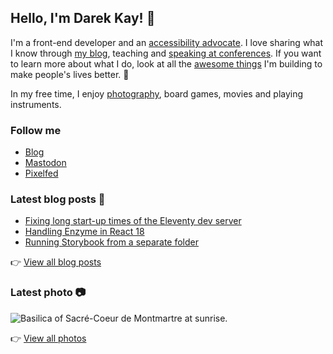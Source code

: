 ## Hello, I'm Darek Kay! 👋

I'm a front-end developer and an [accessibility advocate](https://darekkay.com/tags/accessibility/). I love sharing what I know through [my blog](https://darekkay.com/), teaching and [speaking at conferences](https://github.com/darekkay/presentations). If you want to learn more about what I do, look at all the [awesome things](https://darekkay.com/projects/) I'm building to make people's lives better. 💖

In my free time, I enjoy [photography](https://photos.darekkay.com/), board games, movies and playing instruments.

### Follow me

- [Blog](https://darekkay.com/)
- [Mastodon](https://fosstodon.org/@darekkay)
- [Pixelfed](https://pixelfed.social/i/web/profile/425185433823763122)

### Latest blog posts 📖

<!-- @begin-blog-posts -->

- [Fixing long start-up times of the Eleventy dev server](https://darekkay.com/blog/eleventy-browsersync-issue/)
- [Handling Enzyme in React 18](https://darekkay.com/blog/react-18-enzyme/)
- [Running Storybook from a separate folder](https://darekkay.com/blog/storybook-separate-folder/)

<!-- @end-blog-posts -->

👉️ [View all blog posts](https://darekkay.com/blog/)

### Latest photo 📷️

<!-- @begin-photo -->

<img src='https://photos.darekkay.com/photo/0033-small.jpg' alt='Basilica of Sacré-Coeur de Montmartre at sunrise.' />

<!-- @end-photo -->

👉️ [View all photos](https://darekkay.com/projects/)

